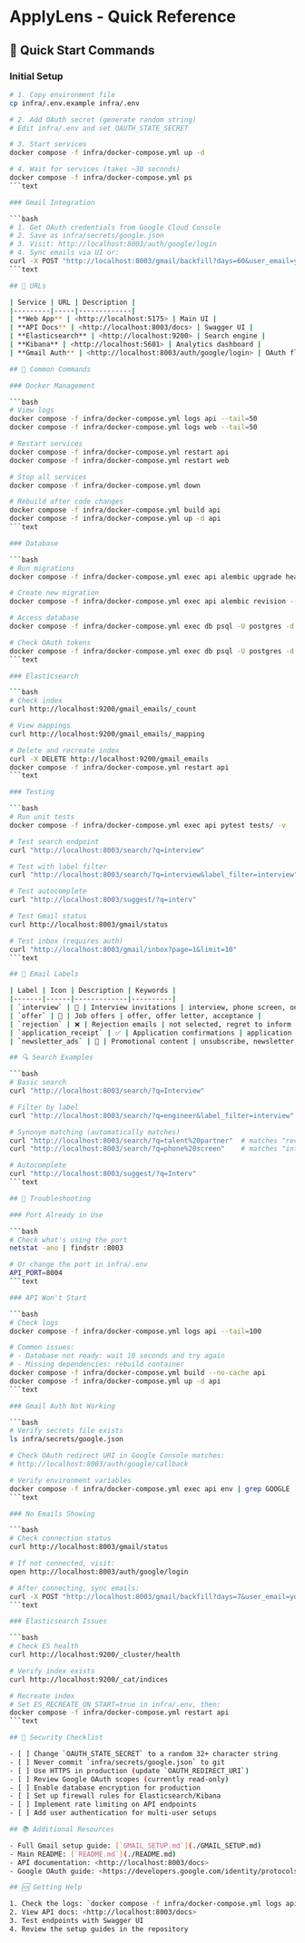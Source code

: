 # ApplyLens - Quick Reference

## 🚀 Quick Start Commands

### Initial Setup

```bash
# 1. Copy environment file
cp infra/.env.example infra/.env

# 2. Add OAuth secret (generate random string)
# Edit infra/.env and set OAUTH_STATE_SECRET

# 3. Start services
docker compose -f infra/docker-compose.yml up -d

# 4. Wait for services (takes ~30 seconds)
docker compose -f infra/docker-compose.yml ps
```text

### Gmail Integration

```bash
# 1. Get OAuth credentials from Google Cloud Console
# 2. Save as infra/secrets/google.json
# 3. Visit: http://localhost:8003/auth/google/login
# 4. Sync emails via UI or:
curl -X POST "http://localhost:8003/gmail/backfill?days=60&user_email=your@gmail.com"
```text

## 📍 URLs

| Service | URL | Description |
|---------|-----|-------------|
| **Web App** | <http://localhost:5175> | Main UI |
| **API Docs** | <http://localhost:8003/docs> | Swagger UI |
| **Elasticsearch** | <http://localhost:9200> | Search engine |
| **Kibana** | <http://localhost:5601> | Analytics dashboard |
| **Gmail Auth** | <http://localhost:8003/auth/google/login> | OAuth flow |

## 🔧 Common Commands

### Docker Management

```bash
# View logs
docker compose -f infra/docker-compose.yml logs api --tail=50
docker compose -f infra/docker-compose.yml logs web --tail=50

# Restart services
docker compose -f infra/docker-compose.yml restart api
docker compose -f infra/docker-compose.yml restart web

# Stop all services
docker compose -f infra/docker-compose.yml down

# Rebuild after code changes
docker compose -f infra/docker-compose.yml build api
docker compose -f infra/docker-compose.yml up -d api
```text

### Database

```bash
# Run migrations
docker compose -f infra/docker-compose.yml exec api alembic upgrade head

# Create new migration
docker compose -f infra/docker-compose.yml exec api alembic revision --autogenerate -m "Description"

# Access database
docker compose -f infra/docker-compose.yml exec db psql -U postgres -d applylens

# Check OAuth tokens
docker compose -f infra/docker-compose.yml exec db psql -U postgres -d applylens -c "SELECT user_email, provider, expiry FROM oauth_tokens;"
```text

### Elasticsearch

```bash
# Check index
curl http://localhost:9200/gmail_emails/_count

# View mappings
curl http://localhost:9200/gmail_emails/_mapping

# Delete and recreate index
curl -X DELETE http://localhost:9200/gmail_emails
docker compose -f infra/docker-compose.yml restart api
```text

### Testing

```bash
# Run unit tests
docker compose -f infra/docker-compose.yml exec api pytest tests/ -v

# Test search endpoint
curl "http://localhost:8003/search/?q=interview"

# Test with label filter
curl "http://localhost:8003/search/?q=interview&label_filter=interview"

# Test autocomplete
curl "http://localhost:8003/suggest/?q=interv"

# Test Gmail status
curl http://localhost:8003/gmail/status

# Test inbox (requires auth)
curl "http://localhost:8003/gmail/inbox?page=1&limit=10"
```text

## 📧 Email Labels

| Label | Icon | Description | Keywords |
|-------|------|-------------|----------|
| `interview` | 📅 | Interview invitations | interview, phone screen, onsite |
| `offer` | 🎉 | Job offers | offer, offer letter, acceptance |
| `rejection` | ❌ | Rejection emails | not selected, regret to inform |
| `application_receipt` | ✅ | Application confirmations | application received, submitted |
| `newsletter_ads` | 📰 | Promotional content | unsubscribe, newsletter, noreply |

## 🔍 Search Examples

```bash
# Basic search
curl "http://localhost:8003/search/?q=Interview"

# Filter by label
curl "http://localhost:8003/search/?q=engineer&label_filter=interview"

# Synonym matching (automatically matches)
curl "http://localhost:8003/search/?q=talent%20partner"  # matches "recruiter"
curl "http://localhost:8003/search/?q=phone%20screen"    # matches "interview"

# Autocomplete
curl "http://localhost:8003/suggest/?q=Interv"
```text

## 🐛 Troubleshooting

### Port Already in Use

```bash
# Check what's using the port
netstat -ano | findstr :8003

# Or change the port in infra/.env
API_PORT=8004
```text

### API Won't Start

```bash
# Check logs
docker compose -f infra/docker-compose.yml logs api --tail=100

# Common issues:
# - Database not ready: wait 10 seconds and try again
# - Missing dependencies: rebuild container
docker compose -f infra/docker-compose.yml build --no-cache api
docker compose -f infra/docker-compose.yml up -d api
```text

### Gmail Auth Not Working

```bash
# Verify secrets file exists
ls infra/secrets/google.json

# Check OAuth redirect URI in Google Console matches:
# http://localhost:8003/auth/google/callback

# Verify environment variables
docker compose -f infra/docker-compose.yml exec api env | grep GOOGLE
```text

### No Emails Showing

```bash
# Check connection status
curl http://localhost:8003/gmail/status

# If not connected, visit:
open http://localhost:8003/auth/google/login

# After connecting, sync emails:
curl -X POST "http://localhost:8003/gmail/backfill?days=7&user_email=your@gmail.com"
```text

### Elasticsearch Issues

```bash
# Check ES health
curl http://localhost:9200/_cluster/health

# Verify index exists
curl http://localhost:9200/_cat/indices

# Recreate index
# Set ES_RECREATE_ON_START=true in infra/.env, then:
docker compose -f infra/docker-compose.yml restart api
```text

## 🔐 Security Checklist

- [ ] Change `OAUTH_STATE_SECRET` to a random 32+ character string
- [ ] Never commit `infra/secrets/google.json` to git
- [ ] Use HTTPS in production (update `OAUTH_REDIRECT_URI`)
- [ ] Review Google OAuth scopes (currently read-only)
- [ ] Enable database encryption for production
- [ ] Set up firewall rules for Elasticsearch/Kibana
- [ ] Implement rate limiting on API endpoints
- [ ] Add user authentication for multi-user setups

## 📚 Additional Resources

- Full Gmail setup guide: [`GMAIL_SETUP.md`](./GMAIL_SETUP.md)
- Main README: [`README.md`](./README.md)
- API documentation: <http://localhost:8003/docs>
- Google OAuth guide: <https://developers.google.com/identity/protocols/oauth2>

## 🆘 Getting Help

1. Check the logs: `docker compose -f infra/docker-compose.yml logs api web`
2. View API docs: <http://localhost:8003/docs>
3. Test endpoints with Swagger UI
4. Review the setup guides in the repository
